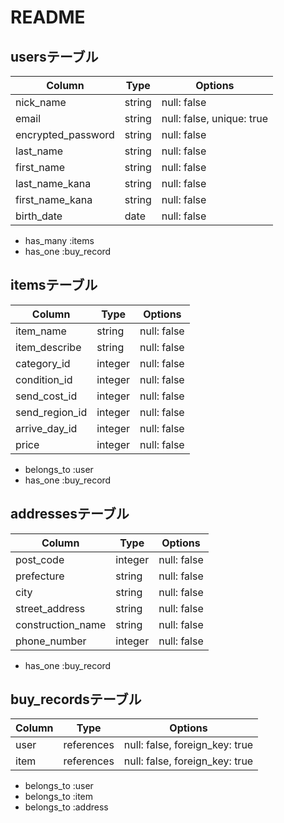 # README

## usersテーブル
| Column                | Type   | Options     |
| --------------------- | ------ | ----------- |
| nick_name             | string | null: false |
| email                 | string | null: false, unique: true |
| encrypted_password    | string | null: false |
| last_name             | string | null: false |
| first_name            | string | null: false |
| last_name_kana        | string | null: false |
| first_name_kana       | string | null: false |
| birth_date            | date   | null: false |
- has_many :items
- has_one :buy_record

## itemsテーブル
| Column             | Type    | Options     |
| ------------------ | ------- | ----------- |
| item_name          | string  | null: false |
| item_describe      | string  | null: false |
| category_id        | integer | null: false |
| condition_id       | integer | null: false |
| send_cost_id       | integer | null: false |
| send_region_id     | integer | null: false |
| arrive_day_id      | integer | null: false |
| price              | integer | null: false |
- belongs_to :user
- has_one :buy_record

## addressesテーブル
| Column             | Type    | Options     |
| ------------------ | ------- | ----------- |
| post_code          | integer | null: false |
| prefecture         | string  | null: false |
| city               | string  | null: false |
| street_address     | string  | null: false |
| construction_name  | string  | null: false |
| phone_number       | integer | null: false |
- has_one :buy_record

## buy_recordsテーブル
| Column             | Type       | Options                        |
| ------------------ | ---------- | ------------------------------ |
| user               | references | null: false, foreign_key: true |
| item               | references | null: false, foreign_key: true |
- belongs_to :user
- belongs_to :item
- belongs_to :address